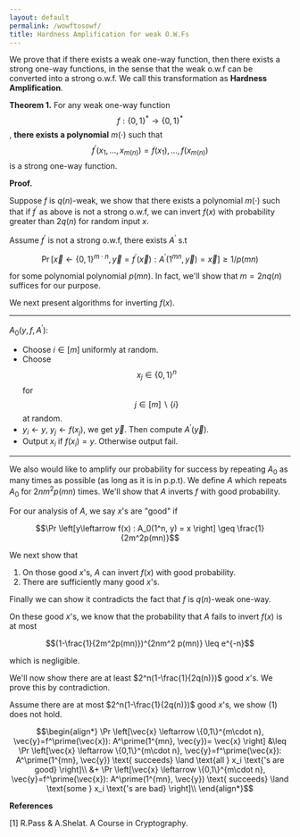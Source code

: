 ```yaml
---
layout: default
permalink: /wowftosowf/
title: Hardness Amplification for weak O.W.Fs
---
```


We prove that if there exists a weak one-way function, then there exists a strong one-way functions, in the sense that the weak o.w.f can be converted into a strong o.w.f. We call this transformation as **Hardness Amplification**.

**Theorem 1.** For any weak one-way function $$f:\{0,1\}^*\to \{0,1\}^*$$, **there exists a polynomial** $m(\cdot)$ such that $$f^\prime (x_1,\ldots ,x_{m(n)})= f(x_1), \ldots, f(x_{m(n)})$$ is a strong one-way function.  

**Proof.**  

Suppose $f$ is $q(n)$-weak, we show that there exists a polynomial $m(\cdot)$ such that if $f^\prime$ as above is not a strong o.w.f, we can invert $f(x)$ with probability greater than $2q(n)$ for random input $x$.  

Assume $f^\prime$ is not a strong o.w.f, there exists $A^\prime$ s.t  

$$\Pr \left[\vec{x} \leftarrow \{0,1\}^{m\cdot n}, \vec{y}=f^\prime(\vec{x}): A^\prime(1^{mn}, \vec{y})= \vec{x} \right] \geq 1/p(mn)$$  

for some polynomial polynomial $p(mn)$. In fact, we'll show that $m= 2n q(n)$ suffices for our purpose.  

We next present algorithms for inverting $f(x)$.  

***

$A_0(y, f, A^\prime)$:  

* Choose $i\in [m]$ uniformly at random.  
* Choose $$x_j\in \{0,1\}^n $$ for $$j\in[m] \backslash \{i\}$$ at random.  
* $y_i \leftarrow y$, $y_j \leftarrow f(x_j)$, we get $\vec{y}$. Then compute $A^\prime (\vec{y})$.  
* Output $x_i$ if $f(x_i) = y$. Otherwise output fail.  

***

We also would like to amplify our probability for success by repeating $A_0$ as many times as possible  (as long as it is in p.p.t). We define $A$ which repeats $A_0$ for $2nm^2 p(mn)$ times.  We'll show that $A$ inverts $f$ with good probability.  

For our analysis of $A$, we say $x$'s are "good" if  

$$\Pr \left[y\leftarrow f(x) : A_0(1^n, y) = x  \right] \geq \frac{1}{2m^2p(mn)}$$  

We next show that  

1. On those good $x$'s, $A$ can invert $f(x)$ with good probability.  
2. There are sufficiently many good $x$'s.  

Finally we can show it contradicts the fact that $f$ is $q(n)$-weak one-way.  

On these good $x$'s, we know that the probability that $A$ fails to invert $f(x)$ is at most  

$$(1-\frac{1}{2m^2p(mn)})^{2nm^2 p(mn)} \leq e^{-n}$$  

which is negligible.  

We'll now show there are at least $2^n(1-\frac{1}{2q(n)})$ good $x$'s. We prove this by contradiction.  

Assume there are at most $2^n(1-\frac{1}{2q(n)})$ good $x$'s, we show (1) does not hold.  

$$\begin{align*}
  \Pr \left[\vec{x} \leftarrow \{0,1\}^{m\cdot n}, \vec{y}=f^\prime(\vec{x}): A^\prime(1^{mn}, \vec{y})= \vec{x} \right] &\leq \Pr \left[\vec{x} \leftarrow \{0,1\}^{m\cdot n}, \vec{y}=f^\prime(\vec{x}): A^\prime(1^{mn}, \vec{y}) \text{ succeeds} \land \text{all } x_i \text{'s are good} \right]\\  
  &+ \Pr \left[\vec{x} \leftarrow \{0,1\}^{m\cdot n}, \vec{y}=f^\prime(\vec{x}): A^\prime(1^{mn}, \vec{y}) \text{ succeeds} \land \text{some } x_i \text{'s are bad} \right]\\   
 \end{align*}$$  
 



**References**  

[1] R.Pass & A.Shelat. A Course in Cryptography.  
